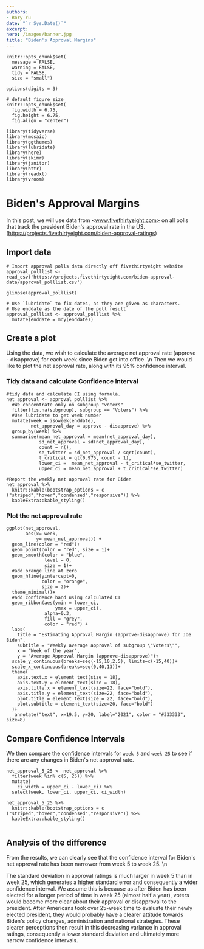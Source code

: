 ```yaml
---
authors:
- Rory Yu
date: "`r Sys.Date()`"
excerpt: 
hero: /images/banner.jpg
title: "Biden's Approval Margins"
---
```


```{r setup, include = FALSE}
knitr::opts_chunk$set(
  message = FALSE, 
  warning = FALSE, 
  tidy = FALSE,
  size = "small")

options(digits = 3)

# default figure size
knitr::opts_chunk$set(
  fig.width = 6.75, 
  fig.height = 6.75,
  fig.align = "center")
```

```{r load libraries, include = FALSE}
library(tidyverse)
library(mosaic)
library(ggthemes)
library(lubridate)
library(here)
library(skimr)
library(janitor)
library(httr)
library(readxl)
library(vroom)
```

# Biden's Approval Margins

In this post, we will use data from <www.fivethirtyeight.com> on all polls that track the president Biden's approval rate in the US.
(https://projects.fivethirtyeight.com/biden-approval-ratings)

## Import data
```{r fix date and calculate net approval rate, cache=TRUE}
# Import approval polls data directly off fivethirtyeight website
approval_polllist <- read_csv('https://projects.fivethirtyeight.com/biden-approval-data/approval_polllist.csv') 

glimpse(approval_polllist)

# Use `lubridate` to fix dates, as they are given as characters.
# Use enddate as the date of the poll result
approval_polllist <- approval_polllist %>% 
  mutate(enddate = mdy(enddate))

```

## Create a plot
Using the data, we wish to calculate the average net approval rate (approve - disapprove) for each week since Biden got into office. \n
Then we would like to plot the net approval rate, along with its 95% confidence interval.

### Tidy data and calculate Confidence Interval
```{r net approval margin for Biden}
#tidy data and calculate CI using formula. 
net_approval <- approval_polllist %>% 
  #We concentrate only on subgroup "voters"
  filter(!is.na(subgroup), subgroup == "Voters") %>%
  #Use lubridate to get week number
  mutate(week = isoweek(enddate),
         net_approval_day = approve - disapprove) %>% 
  group_by(week) %>%
  summarise(mean_net_approval = mean(net_approval_day),
            sd_net_approval = sd(net_approval_day),
            count = n(),
            se_twitter = sd_net_approval / sqrt(count),
            t_critical = qt(0.975, count - 1),
            lower_ci =  mean_net_approval - t_critical*se_twitter,
            upper_ci = mean_net_approval + t_critical*se_twitter)

#Report the weekly net approval rate for Biden
net_approval %>% 
  knitr::kable(bootstrap_options = c ("striped","hover","condensed","responsive")) %>%
  kableExtra::kable_styling()
```

### Plot the net approval rate
```{r Biden net approval rate plot, fig.align="center", fig.height=18, fig.width=26}
ggplot(net_approval, 
       aes(x= week, 
           y= mean_net_approval)) +
  geom_line(color = "red")+
  geom_point(color = "red", size = 1)+
  geom_smooth(color = "blue",
              level = 0,
              size = 1)+
  #add orange line at zero
  geom_hline(yintercept=0, 
             color = "orange", 
             size = 2)+
  theme_minimal()+
  #add confidence band using calculated CI
  geom_ribbon(aes(ymin = lower_ci, 
                  ymax = upper_ci),
              alpha=0.3,
              fill = "grey",
              color = "red") + 
  labs(
    title = "Estimating Approval Margin (approve-disapprove) for Joe Biden",
    subtitle = "Weekly average approval of subgroup \"Voters\"",
    x = "Week of the year",
    y = "Average Approval Margin (approve-disapprove)")+
  scale_y_continuous(breaks=seq(-15,10,2.5), limits=c(-15,40))+
  scale_x_continuous(breaks=seq(0,40,13))+
  theme(
    axis.text.x = element_text(size = 18),
    axis.text.y = element_text(size = 18),
    axis.title.x = element_text(size=22, face="bold"),
    axis.title.y = element_text(size=22, face="bold"),
    plot.title = element_text(size = 22, face="bold"),
    plot.subtitle = element_text(size=20, face="bold")
  )+
   annotate("text", x=19.5, y=20, label="2021", color = "#333333", size=8)

```

## Compare Confidence Intervals

We then compare the confidence intervals for `week 5` and `week 25` to see if there are any changes in Biden's net approval rate.
```{r compare week 5 and 25 confidence intervals for approval rate}
net_approval_5_25 <- net_approval %>% 
  filter(week %in% c(5, 25)) %>% 
  mutate(
    ci_width = upper_ci - lower_ci) %>% 
  select(week, lower_ci, upper_ci, ci_width)

net_approval_5_25 %>% 
  knitr::kable(bootstrap_options = c ("striped","hover","condensed","responsive")) %>%
  kableExtra::kable_styling()
  
```

## Analysis of the difference

From the results, we can clearly see that the confidence interval for Biden's net approval rate has been narrower from week 5 to week 25. \n

The standard deviation in approval ratings is much larger in week 5 than in week 25, which generates a higher standard error and consequently a wider confidence interval. We assume this is because as after Biden has been elected for a longer period of time in week 25 (almost half a year), voters would become more clear about their approval or disapproval to the president. After Americans took over 25-week time to evaluate their newly elected president, they would probably have a clearer attitude towards Biden's policy changes, administration and national strategies. These clearer perceptions then result in this decreasing variance in approval ratings, consequently a lower standard deviation and ultimately more narrow confidence intervals.